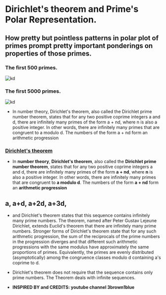 # Dirichlet's theorem and Prime's Polar Representation.
## How pretty but pointless patterns in polar plot of primes prompt pretty important ponderings on properties of those primes.
### The first 500 primes.
![kd](https://i.ibb.co/DQRw2Lq/newplot-13.png)
### The first 5000 primes.
![kd](https://i.ibb.co/VmRS4Lx/newplot6.png)



* In number theory, Dirichlet's theorem, also called the Dirichlet prime number theorem, states that for any two positive coprime integers a and d, there are infinitely many primes of the form a + nd, where n is also a positive integer. In other words, there are infinitely many primes that are congruent to a modulo d. The numbers of the form a + nd form an arithmetic progression

### [Dirichlet's theorem](https://en.wikipedia.org/wiki/Dirichlet%27s_theorem_on_arithmetic_progressions)
* In **number theory**, **Dirichlet's theorem**, also called the **Dirichlet prime number theorem**, 
  states that for any two positive coprime integers a and d, there are infinitely many primes of the form **a + nd**, 
  where **n** is also a positive integer. 
  In other words, there are infinitely many primes that are congruent to **a modulo d**. 
  The numbers of the form **a + nd** form an **arithmetic progression**

##   a, a+d, a+2d, a+3d,

* and Dirichlet's theorem states that this sequence contains infinitely many prime numbers.
  The theorem, named after Peter Gustav Lejeune Dirichlet, extends Euclid's theorem that there are infinitely many prime numbers. 
  Stronger forms of Dirichlet's theorem state that for any such arithmetic progression, 
  the sum of the reciprocals of the prime numbers in the progression diverges and that different such arithmetic progressions with the 
  same modulus have approximately the same proportions of primes. 
  Equivalently, the primes are evenly distributed (asymptotically) among the congruence classes modulo d containing a's coprime to d.

* Dirichlet's theorem does not require that the sequence contains only prime numbers. The Theorem deals with infinite sequences.

* **INSPIRED BY and CREDITS: youtube channel 3brown1blue**
